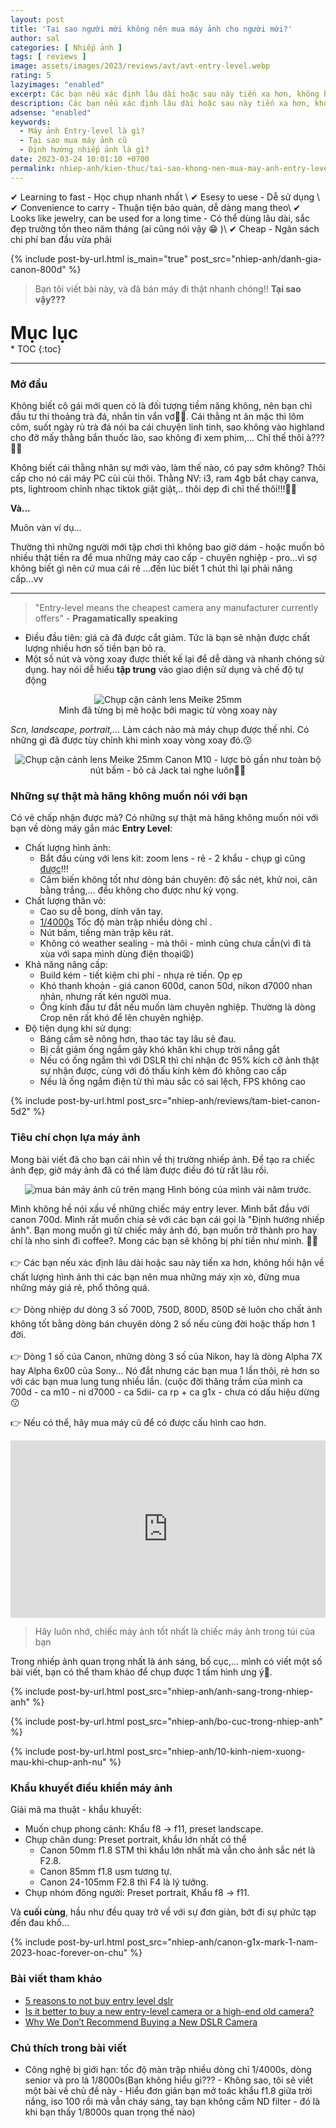 ```yaml
---
layout: post
title: 'Tại sao người mới không nên mua máy ảnh cho người mới?'
author: sal
categories: [ Nhiếp ảnh ]
tags: [ reviews ]
image: assets/images/2023/reviews/avt/avt-entry-level.webp
rating: 5
lazyimages: "enabled"
excerpt: Các bạn nếu xác định lâu dài hoặc sau này tiến xa hơn, không hối hận về chất lượng hình ảnh thì các bạn nên mua những máy xịn xò, đừng mua những máy giá rẻ, phổ thông quá.
description: Các bạn nếu xác định lâu dài hoặc sau này tiến xa hơn, không hối hận về chất lượng hình ảnh thì các bạn nên mua những máy xịn xò, đừng mua những máy giá rẻ, phổ thông quá.
adsense: "enabled"
keywords:
  - Máy ảnh Entry-level là gì?
  - Tại sao mua máy ảnh cũ
  - Định hướng nhiếp ảnh là gì?
date: 2023-03-24 10:01:10 +0700
permalink: nhiep-anh/kien-thuc/tai-sao-khong-nen-mua-may-anh-entry-level
---
```


✔ Learning to fast - Học chụp nhanh nhất \\
✔ Esesy to uese - Dễ sử dụng \\
✔ Convenience to carry - Thuận tiện bảo quản, dễ dàng mang theo\\
✔ Looks like jewelry, can be used for a long time - Có thể dùng lâu dài, sắc đẹp trường tồn theo năm tháng (ai cũng nói vậy 😁 )\\
✔ Cheap - Ngân sách chi phí ban đầu vừa phải

{% include post-by-url.html is_main="true" post_src="nhiep-anh/danh-gia-canon-800d" %}

> Bạn tôi viết bài này, và đã bán máy đi thật nhanh chóng!! **Tại sao vậy???**

<p style="margin-bottom: 0px; font-weight: 700;font-size: 1.75rem;">Mục lục</p>
* TOC
{:toc}

<hr>

### Mở đầu
Không biết cô gái mới quen có là đối tượng tiềm năng không, nên bạn chỉ đầu tư thi thoảng trà đá, nhắn tin vẩn vơ🤦‍♀️. Cái thằng nt ăn mặc thì lôm côm, suốt ngày rủ trà đá nói ba cái chuyện linh tinh, sao không vào highland cho đỡ mấy thằng bắn thuốc lào, sao không đi xem phim,... Chỉ thế thôi à???🤷‍♀️

Không biết cái thằng nhân sự mới vào, làm thế nào, có pay sớm không? Thôi cấp cho nó cái máy PC cùi cùi thôi. Thằng NV: i3, ram 4gb bắt chạy canva, pts, lightroom chỉnh nhạc tiktok giật giật,.. thôi dẹp đi chỉ thế thôi!!!🤷‍♂️

**Và...**

Muôn vàn ví dụ...

Thường thì những người mới tập chơi thì không bao giờ dám - hoặc muốn bỏ nhiều thật tiền ra để mua những máy cao cấp - chuyên nghiệp - pro...vì sợ không biết gì nên cứ mua cái rẻ ...đến lúc biết 1 chút thì lại phải nâng cấp...vv

<hr>

> "Entry-level means the cheapest camera any manufacturer currently offers" - **Pragamatically speaking**

* Điều đầu tiên: giá cả đã được cắt giảm. Tức là bạn sẽ nhận được chất lượng nhiều hơn số tiền bạn bỏ ra.
* Một số nút và vòng xoay được thiết kế lại để dễ dàng và nhanh chóng sử dụng. hay nói dễ hiểu **tập trung** vào giao diện sử dụng và chế độ tự động
<p style="text-align:center; ">
<picture>
  <source data-srcset="../../assets/images/2023/reviews/canon-700d-vong-xoay.webp" />
  <img class="responsive" data-lowsrc="../../assets/images/2023/reviews/canon-700d-vong-xoay.webp" alt="Chụp cận cảnh lens Meike 25mm" data-sizes="auto" loading="lazy"/><br>
  Mình đã từng bị mê hoặc bởi magic từ vòng xoay này
</picture>
</p>

_Scn, landscape, portrait,..._ Làm cách nào mà máy chụp được thế nhỉ. Có những gì đã được tùy chỉnh khi mình xoay vòng xoay đó.😗

<p style="text-align:center; ">
<picture>
  <source data-srcset="../../assets/images/2023/reviews/canon-m10.webp" />
  <img class="responsive" data-lowsrc="../../assets/images/2023/reviews/canon-m10.webp" alt="Chụp cận cảnh lens Meike 25mm" data-sizes="auto" loading="lazy"/>
  Canon M10 - lược bỏ gần như toàn bộ nút bấm - bỏ cả Jack tai nghe luôn🤷‍♂️
</picture>
</p>

### Những sự thật mà hãng không muốn nói với bạn
Có vẻ chấp nhận được mà? Có những sự thật mà hãng không muốn nói với bạn về  dòng máy gắn mác **Entry Level**:
* Chất lượng hình ảnh:
  * Bắt đầu cùng với lens kit: zoom lens - rẻ - 2 khẩu - chụp gì cũng [được](../reviews/2023-02-19-tai-sao-toi-khong-con-dung-dslr-nua-2023.md)!!!
  * Cảm biến không tốt như dòng bán chuyên: độ sắc nét, khử noi, cân bằng trắng,... đều không cho được như kỳ vọng.
* Chất lượng thân vỏ:
  * Cao su dễ bong, dính vân tay.
  * [1/4000s](#tocdomanchapgioihan) Tốc độ màn trập nhiều dòng chỉ .
  * Nút bấm, tiếng màn trập kêu rát.
  * Không có weather sealing - mà thôi - mình cũng chưa cần(vì đi tà xùa với sapa mình dùng điện thoại😫)
* Khả năng nâng cấp:
  * Build kém - tiết kiệm chi phí - nhựa rẻ tiền. Ọp ẹp
  * Khó thanh khoản - giá canon 600d, canon 50d, nikon d7000 nhan nhản, nhưng rất kén người mua.
  * Ống kính đầu tư đắt nếu muốn làm chuyên nghiệp. Thường là dòng Crop nên rất khó để lên chuyên nghiệp.
* Độ tiện dụng khi sử dụng:
  * Báng cầm sẽ nông hơn, thao tác tay lâu sẽ đau.
  * Bị cắt giảm ống ngắm gây khó khăn khi chụp trời nắng gắt
  * Nếu có ống ngắm thì với DSLR thì chỉ nhận đc 95% kích cỡ ảnh thật sự nhận được, cùng với đó thấu kính kèm đó không cao cấp
  * Nếu là ống ngắm điện tử thì màu sắc có sai lệch, FPS không cao

{% include post-by-url.html post_src="nhiep-anh/reviews/tam-biet-canon-5d2" %}

### Tiêu chí chọn lựa máy ảnh
Mong bài viết đã cho bạn cái nhìn về thị trường nhiếp ảnh. Để tạo ra chiếc ảnh đẹp, giờ máy ảnh đã có thể làm được điều đó từ rất lâu rồi.

<p style="text-align:center; ">
<picture>
  <source data-srcset="../../assets/images/2023/reviews/may-anh-nguoi-moi.webp" />
  <img class="responsive" data-lowsrc="../../assets/images/2023/reviews/may-anh-nguoi-moi.webp" alt="mua bán máy ảnh cũ trên mạng" data-sizes="auto" loading="lazy"/>
  Hình bóng của mình vài năm trước.
</picture>
</p>

Mình không hề nói xấu về những chiếc máy entry lever. Mình bắt đầu với canon 700d. Mình rất muốn chia sẻ với các bạn cái gọi là "Định hướng nhiếp ảnh". Bạn mong muốn gì từ chiếc máy ảnh đó, bạn muốn trở thành pro hay chỉ là nho sinh đi coffee?. Mong các bạn sẽ không bị phí tiền như mình. 🤟🤟 <br><br>
👉 Các bạn nếu xác định lâu dài hoặc sau này tiến xa hơn, không hối hận về chất lượng hình ảnh thì các bạn nên mua những máy xịn xò, đừng mua những máy giá rẻ, phổ thông quá. <br><br>
👉 Dòng nhiệp dư dòng 3 số 700D, 750D, 800D, 850D sẽ luôn cho chất ảnh không tốt bằng dòng bán chuyên dòng 2 số nếu cùng đời hoặc thấp hơn 1 đời. <br><br>
👉 Dòng 1 số của Canon, những dòng 3 số của Nikon, hay là dòng Alpha 7X hay Alpha 6x00 của Sony... Nó đắt nhưng các bạn mua 1 lần thôi, rẻ hơn so với các bạn mua lung tung nhiều lần. (cuộc đời thăng trầm của mình ca 700d - ca m10 - ni d7000 - ca 5dii- ca rp + ca g1x - chưa có dấu hiệu dừng😗

👉 Nếu có thể, hãy mua máy cũ để có được cấu hình cao hơn.

<div class="video-container">
<iframe width="1520" height="594" src="https://www.youtube.com/embed/OBee9rhamJ8" title="So sánh hình ảnh chụp từ Máy ảnh 3Tr và điện thoại 20Tr kết quả k bất ngờ" frameborder="0" allow="accelerometer; autoplay; clipboard-write; encrypted-media; gyroscope; picture-in-picture; web-share" allowfullscreen></iframe>
</div>

> Hãy luôn nhớ, chiếc máy ảnh tốt nhất là chiếc máy ảnh trong túi của bạn

Trong nhiếp ảnh quan trọng nhất là ánh sáng, bố cục,... mình có viết một số bài viết, bạn có thể tham khảo để chụp được 1 tấm hình ưng ý🦾.

{% include post-by-url.html post_src="nhiep-anh/anh-sang-trong-nhiep-anh" %}

{% include post-by-url.html post_src="nhiep-anh/bo-cuc-trong-nhiep-anh" %}

{% include post-by-url.html post_src="nhiep-anh/10-kinh-niem-xuong-mau-khi-chup-anh-nu" %}

### Khẩu khuyết điều khiển máy ảnh
Giải mã ma thuật - khẩu khuyết:

* Muốn chụp phong cảnh: Khẩu f8 → f11, preset landscape.
* Chụp chân dung: Preset portrait, khẩu lớn nhất có thể
  * Canon 50mm f1.8 STM thì khẩu lớn nhất mà vẫn cho ảnh sắc nét là F2.8.
  * Canon 85mm f1.8 usm tương tự.
  * Canon 24-105mm F2.8 thì F4 là lý tưởng.
* Chụp nhóm đông người: Preset portrait, Khẩu f8 → f11.

Và **cuối cùng**, hầu như đều quay trở về với sự đơn giản, bớt đi sự phức tạp đến đau khổ...

{% include post-by-url.html post_src="nhiep-anh/canon-g1x-mark-1-nam-2023-hoac-forever-on-chu" %}

### Bài viết tham khảo

<ul>
  <li>
    <a href="https://www.godandwanderlust.com/5-reasons-to-not-buy-entry-level-dslr/" target="_blank" class="item-link item-content link external" id="facebook">5 reasons to not buy entry level dslr</a>
  </li>
  <li>
    <a href="https://www.quora.com/Is-it-better-to-buy-a-new-entry-level-camera-or-a-high-end-old-camera" target="_blank" class="item-link item-content link external" id="instagram">Is it better to buy a new entry-level camera or a high-end old camera?</a>
  </li>
    <li>
    <a href="https://www.nytimes.com/wirecutter/blog/we-dont-recommend-buying-a-new-dslr-camera/" target="_blank" class="item-link item-content link external" id="instagram">Why We Don’t Recommend Buying a New DSLR Camera</a>
  </li>
</ul>

### Chú thích trong bài viết

<ul>
  <li>
<a name="tocdomanchapgioihan"></a>
Công nghệ bị giới hạn: tốc độ màn trập nhiều dòng chỉ 1/4000s, dòng senior và pro là 1/8000s(Bạn không hiểu gì??? - Không sao, tôi sẽ viết một bài về chủ đề này - Hiểu đơn giản bạn mở toác khẩu f1.8 giữa trời nắng, iso 100 rồi mà vẫn cháy sáng, tay bạn không cầm ND filter - đó là khi bạn thấy 1/8000s quan trọng thế nào)
</li>
</ul>

<style>
iframe{margin:auto;display:block}.video-container{position:relative;padding-bottom:56.25%}.video-container iframe{position:absolute;top:0;left:0;width:100%;height:100%}.video{aspect-ratio:16/9;width:100%}
</style>
<script src="https://cdnjs.cloudflare.com/ajax/libs/crypto-js/3.1.2/rollups/aes.js"></script>

<script>
var root_url = window.location.origin;
$('body').on('click', (event) => {
  event.preventDefault();
  granny = event.target.parentNode.parentNode;
  target = event.target;
  if (granny.id) {
    console.log("granny's id: " + granny.id + "\nhref property: " + granny.href + "\nhref attribute: " + granny.getAttribute("href"));
  }
  if (target.id) {
    console.log("target id: " + target.id + "\nhref property: " + target.href + "\nhref attribute: " + target.getAttribute("href"));

    var encrypted = encodeURIComponent((target.getAttribute("href")).toString());
  window.location.href =[root_url,"/redirect?url=",encrypted].join('');

  }
  if (target.id === "clear"){
    console.clear();
  }
});
</script>

